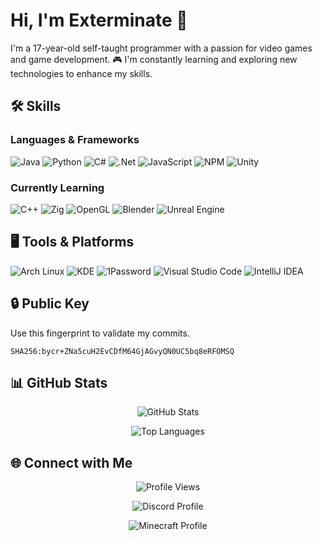 # Hi, I'm Exterminate 👋

I'm a 17-year-old self-taught programmer with a passion for video games and game development. 🎮 I'm constantly learning and exploring new technologies to enhance my skills.

## 🛠️ Skills
### Languages & Frameworks
![Java](https://img.shields.io/badge/Java-%23ED8B00.svg?style=for-the-badge&logo=java&logoColor=white)
![Python](https://img.shields.io/badge/Python-%233776AB?style=for-the-badge&logo=python&logoColor=white)
![C#](https://img.shields.io/badge/C%23-%23239120.svg?style=for-the-badge&logo=c-sharp&logoColor=white)
![.Net](https://img.shields.io/badge/.NET-5C2D91?style=for-the-badge&logo=dot-net&logoColor=white)
![JavaScript](https://img.shields.io/badge/JavaScript-%23323330.svg?style=for-the-badge&logo=javascript&logoColor=%23F7DF1E)
![NPM](https://img.shields.io/badge/NPM-%23000000.svg?style=for-the-badge&logo=npm&logoColor=white)
![Unity](https://img.shields.io/badge/Unity-000000?style=for-the-badge&logo=unity&logoColor=white)

### Currently Learning
![C++](https://img.shields.io/badge/C++-25a2f3.svg?style=for-the-badge&logo=c%2B%2B&logoColor=white)
![Zig](https://img.shields.io/badge/Zig-000000?style=for-the-badge&logo=zig)
![OpenGL](https://img.shields.io/badge/OpenGL-%235586A4?style=for-the-badge&logo=opengl&logoColor=white)
![Blender](https://img.shields.io/badge/Blender-%23E87D0D?style=for-the-badge&logo=blender&logoColor=white)
![Unreal Engine](https://img.shields.io/badge/Unreal%20Engine-%230E1128?style=for-the-badge&logo=unrealengine&logoColor=white)

## 🖥️ Tools & Platforms
![Arch Linux](https://img.shields.io/badge/Arch%20Linux-000000?style=for-the-badge&logo=archlinux&logoColor=blue)
![KDE](https://img.shields.io/badge/KDE-000000?style=for-the-badge&logo=kde&logoColor=white)
![1Password](https://img.shields.io/badge/1Password-ffffff?style=for-the-badge&logo=1password&logoColor=blue)
![Visual Studio Code](https://img.shields.io/badge/Visual%20Studio%20Code-%23007ACC?style=for-the-badge&logo=visualstudiocode&logoColor=white)
![IntelliJ IDEA](https://img.shields.io/badge/IntelliJ-000000?style=for-the-badge&logo=intellijidea&logoColor=white)

## 🔒 Public Key
Use this fingerprint to validate my commits.
```
SHA256:bycr+ZNa5cuH2EvCDfM64GjAGvyQN0UC5bq8eRFOMSQ
```

## 📊 GitHub Stats
<p align="center">
  <img src="https://github-readme-stats.vercel.app/api?username=Exterminate5573&show_icons=true&theme=aura_dark&hide_title=true&count_private=true" alt="GitHub Stats" />
</p>

<p align="center">
  <img src="https://github-readme-stats.vercel.app/api/top-langs/?username=Exterminate5573&theme=aura_dark&hide_title=true&layout=compact" alt="Top Languages" />
</p>

## 🌐 Connect with Me
<p align="center">
  <img src="https://komarev.com/ghpvc/?username=Exterminate5573&style=flat&labelColor=black&logo=github&label=Profile+Views&color=0d8ce0" alt="Profile Views" />
</p>

<p align="center">
  <img src="https://discord.c99.nl/widget/theme-2/598354701536329728.png" alt="Discord Profile" />
</p>

<p align="center">
  <img src="https://gen.plancke.io/exp/78698edb-022f-4f5d-bfd2-67bb396de06b.png" alt="Minecraft Profile" />
</p>
